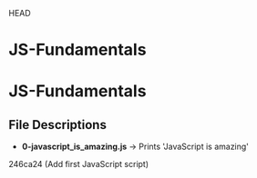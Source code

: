 HEAD
# JS-Fundamentals

# JS-Fundamentals
## File Descriptions
- **0-javascript_is_amazing.js** → Prints 'JavaScript is amazing'

246ca24 (Add first JavaScript script)
